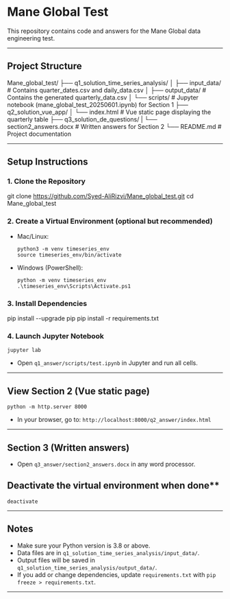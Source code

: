 # Mane Global Test

This repository contains code and answers for the Mane Global data engineering test.

---

## Project Structure

Mane_global_test/
├── q1_solution_time_series_analysis/
│ ├── input_data/                       # Contains quarter_dates.csv and daily_data.csv
│ ├── output_data/                      # Contains the generated quarterly_data.csv
│ └── scripts/                          # Jupyter notebook (mane_global_test_20250601.ipynb) for Section 1
├── q2_solution_vue_app/
│ └── index.html                        # Vue static page displaying the quarterly table
├── q3_solution_de_questions/
|  └── section2_answers.docx            # Written answers for Section 2
└── README.md                           # Project documentation


---

## Setup Instructions

### 1. Clone the Repository

git clone https://github.com/Syed-AliRizvi/Mane_global_test.git
cd Mane_global_test

### 2. Create a Virtual Environment (optional but recommended)

- Mac/Linux:
    ```
    python3 -m venv timeseries_env
    source timeseries_env/bin/activate
    ```
- Windows (PowerShell):
    ```
    python -m venv timeseries_env
    .\timeseries_env\Scripts\Activate.ps1
    ```

### 3. Install Dependencies

pip install --upgrade pip
pip install -r requirements.txt

### 4. Launch Jupyter Notebook

```
jupyter lab
```
- Open `q1_answer/scripts/test.ipynb` in Jupyter and run all cells.

---

## View Section 2 (Vue static page)
```
python -m http.server 8000
```
- In your browser, go to:  `http://localhost:8000/q2_answer/index.html`

---

## Section 3 (Written answers)
- Open `q3_answer/section2_answers.docx` in any word processor.

## Deactivate the virtual environment when done**
```
deactivate
```

---

## Notes

- Make sure your Python version is 3.8 or above.
- Data files are in `q1_solution_time_series_analysis/input_data/`.
- Output files will be saved in `q1_solution_time_series_analysis/output_data/`.
- If you add or change dependencies, update `requirements.txt` with `pip freeze > requirements.txt`.


---